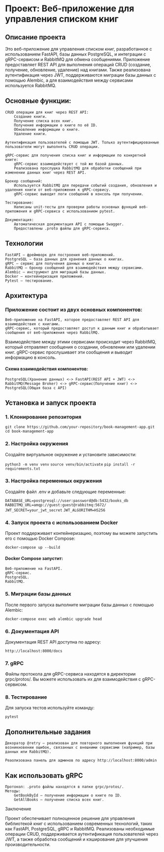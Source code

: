 # Проект: Веб-приложение для управления списком книг
## Описание проекта

Это веб-приложение для управления списком книг, разработанное с использованием FastAPI, базы данных PostgreSQL, и интеграции с gRPC-сервисом и RabbitMQ для обмена сообщениями. Приложение предоставляет REST API для выполнения операций CRUD (создание, получение, обновление, удаление) над книгами. Также реализована аутентификация через JWT, поддерживаются миграции базы данных с помощью Alembic, а для взаимодействия между сервисами используется RabbitMQ.
## Основные функции:

    CRUD операции для книг через REST API:
        Создание книги.
        Получение списка всех книг.
        Получение информации о книге по её ID.
        Обновление информации о книге.
        Удаление книги.

    Аутентификация пользователей с помощью JWT. Только аутентифицированные пользователи могут выполнять CRUD операции.

    gRPC-сервис для получения списка книг и информации по конкретной книге:
        gRPC-сервис взаимодействует с той же базой данных.
        Реализована прослушка RabbitMQ для обработки сообщений при изменении данных книг через REST API.

    Брокер сообщений:
        Используется RabbitMQ для передачи событий создания, обновления и удаления книги от веб-приложения к gRPC-сервису.
        gRPC-сервис выводит логи сообщений в консоль при получении.

    Тестирование:
        Написаны unit-тесты для проверки работы основных функций веб-приложения и gRPC-сервиса с использованием pytest.

    Документация:
        Автоматическая документация API с помощью Swagger.
        Предоставлены .proto файлы для gRPC-сервиса.

## Технологии

    FastAPI — фреймворк для построения веб-приложений.
    PostgreSQL — база данных для хранения данных о книгах.
    gRPC — сервис для получения данных о книгах.
    RabbitMQ — брокер сообщений для взаимодействия между сервисами.
    Alembic — инструмент для миграций базы данных.
    Docker — контейнеризация приложений.
    Pytest — тестирование.

## Архитектура

### Приложение состоит из двух основных компонентов:

    Веб-приложение на FastAPI, которое предоставляет REST API для взаимодействия с книгами.
    gRPC-сервис, который предоставляет доступ к данным книг и обрабатывает сообщения от веб-приложения через RabbitMQ.

Взаимодействие между этими сервисами происходит через RabbitMQ, который отправляет сообщения о создании, обновлении или удалении книг. gRPC-сервис прослушивает эти сообщения и выводит информацию в консоль.
#### Схема взаимодействия компонентов:

`PostgreSQL(Хранение данных) <-> FastAPI(REST API + JWT) <-> RabbitMQ(Message Broker) <-> gRPC-сервис(Получение книг) <-> PostgreSQL(Общая база с API)`


## Установка и запуск проекта
### 1. Клонирование репозитория

`git clone https://github.com/your-repository/book-management-app.git`
`cd book-management-app`

### 2. Настройка окружения

Создайте виртуальное окружение и установите зависимости:

`python3 -m venv venv`
`source venv/bin/activate`
`pip install -r requirements.txt`

### 3. Настройка переменных окружения

Создайте файл .env и добавьте следующие переменные:

`DATABASE_URL=postgresql://user:password@db:5432/books_db`
`RABBITMQ_URL=amqp://guest:guest@rabbitmq:5672/`
`JWT_SECRET=your_jwt_secret`
`JWT_ALGORITHM=HS256`

### 4. Запуск проекта с использованием Docker

Проект поддерживает контейнеризацию, поэтому вы можете запустить его с помощью Docker Compose:


`docker-compose up --build`

#### Docker Compose запустит:

    Веб-приложение на FastAPI.
    gRPC-сервис.
    PostgreSQL.
    RabbitMQ.

### 5. Миграции базы данных

После первого запуска выполните миграции базы данных с помощью Alembic:

`docker-compose exec web alembic upgrade head`

### 6. Документация API

Документация REST API доступна по адресу:

`http://localhost:8000/docs`

### 7. gRPC

Файлы протокола для gRPC-сервиса находятся в директории grpc/protos/. Вы можете использовать их для взаимодействия с gRPC-сервисом.

### 8. Тестирование

Для запуска тестов используйте команду:

`pytest`

## Дополнительные задания

    Декоратор @retry — реализован для повторного выполнения функций при возникновении ошибок, связанных с внешними сервисами (например, базы данных или RabbitMQ).

    Реаолизована панель для админов по адресу http://localhost:8000/admin

## Как использовать gRPC

    Протокол: .proto файлы находятся в папке grpc/protos/.
    Методы:
        GetBookById — получение информации о книге по ID.
        GetAllBooks — получение списка всех книг.

Заключение

Проект обеспечивает полноценное решение для управления библиотекой книг с использованием современных технологий, таких как FastAPI, PostgreSQL, gRPC и RabbitMQ. Реализованы необходимые операции CRUD, поддерживается аутентификация пользователей через JWT, а также обработка сообщений и кэширование для улучшения производительности.
